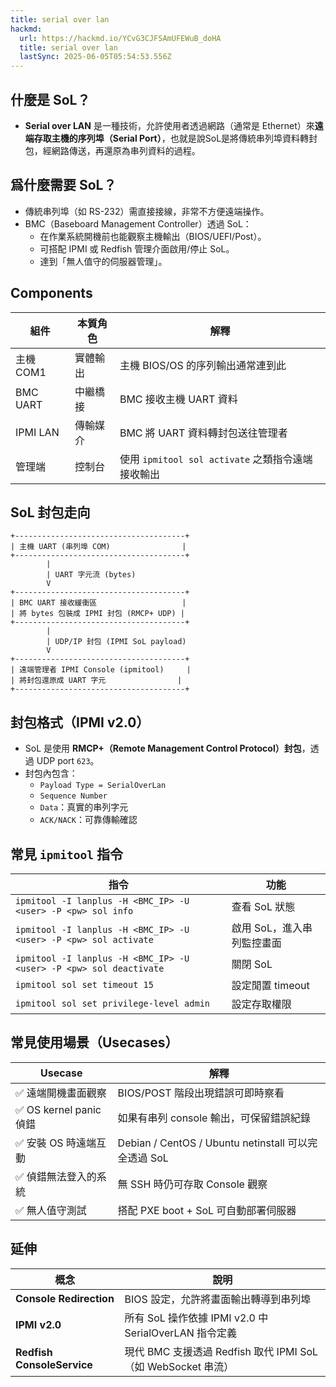 ```yaml
---
title: serial over lan
hackmd:
  url: https://hackmd.io/YCvG3CJFSAmUFEWuB_doHA
  title: serial over lan
  lastSync: 2025-06-05T05:54:53.556Z
---
```

##  什麼是 SoL？
- **Serial over LAN** 是一種技術，允許使用者透過網路（通常是 Ethernet）來**遠端存取主機的序列埠（Serial Port）**，也就是說SoL是將傳統串列埠資料轉封包，經網路傳送，再還原為串列資料的過程。
## 爲什麼需要 SoL？
- 傳統串列埠（如 RS-232）需直接接線，非常不方便遠端操作。
- BMC（Baseboard Management Controller）透過 SoL：
	- 在作業系統開機前也能觀察主機輸出（BIOS/UEFI/Post）。
	- 可搭配 IPMI 或 Redfish 管理介面啟用/停止 SoL。
	- 達到「無人值守的伺服器管理」。

## Components

|組件|本質角色|解釋|
|---|---|---|
|主機 COM1|實體輸出|主機 BIOS/OS 的序列輸出通常連到此|
|BMC UART|中繼橋接|BMC 接收主機 UART 資料|
|IPMI LAN|傳輸媒介|BMC 將 UART 資料轉封包送往管理者|
|管理端|控制台|使用 `ipmitool sol activate` 之類指令遠端接收輸出|
## SoL 封包走向

```
+--------------------------------------+
| 主機 UART (串列埠 COM)                |
+--------------------------------------+
        |
        | UART 字元流 (bytes)
        V
+--------------------------------------+
| BMC UART 接收緩衝區                   |
| 將 bytes 包裝成 IPMI 封包 (RMCP+ UDP) |
+--------------------------------------+
        |
        | UDP/IP 封包 (IPMI SoL payload)
        V
+--------------------------------------+
| 遠端管理者 IPMI Console (ipmitool)     |
| 將封包還原成 UART 字元                |
+--------------------------------------+
```

## 封包格式（IPMI v2.0）
- SoL 是使用 **RMCP+（Remote Management Control Protocol）封包**，透過 UDP port `623`。
- 封包內包含：
	- `Payload Type = SerialOverLan`
	- `Sequence Number`
	- `Data`：真實的串列字元
	- `ACK/NACK`：可靠傳輸確認

## 常見 `ipmitool` 指令

| 指令                                                                 | 功能              |
| ------------------------------------------------------------------ | --------------- |
| `ipmitool -I lanplus -H <BMC_IP> -U <user> -P <pw> sol info`       | 查看 SoL 狀態       |
| `ipmitool -I lanplus -H <BMC_IP> -U <user> -P <pw> sol activate`   | 啟用 SoL，進入串列監控畫面 |
| `ipmitool -I lanplus -H <BMC_IP> -U <user> -P <pw> sol deactivate` | 關閉 SoL          |
| `ipmitool sol set timeout 15`                                      | 設定閒置 timeout    |
| `ipmitool sol set privilege-level admin`                           | 設定存取權限          |

## 常見使用場景（Usecases）
| Usecase              | 解釋                                             |
| -------------------- | ---------------------------------------------- |
| ✅ 遠端開機畫面觀察           | BIOS/POST 階段出現錯誤可即時察看                          |
| ✅ OS kernel panic 偵錯 | 如果有串列 console 輸出，可保留錯誤紀錄                       |
| ✅ 安裝 OS 時遠端互動        | Debian / CentOS / Ubuntu netinstall 可以完全透過 SoL |
| ✅ 偵錯無法登入的系統          | 無 SSH 時仍可存取 Console 觀察                         |
| ✅ 無人值守測試             | 搭配 PXE boot + SoL 可自動部署伺服器                     |

## 延伸
| 概念                         | 說明                                              |
| -------------------------- | ----------------------------------------------- |
| **Console Redirection**    | BIOS 設定，允許將畫面輸出轉導到串列埠                           |
| **IPMI v2.0**              | 所有 SoL 操作依據 IPMI v2.0 中 SerialOverLAN 指令定義      |
| **Redfish ConsoleService** | 現代 BMC 支援透過 Redfish 取代 IPMI SoL（如 WebSocket 串流） |


